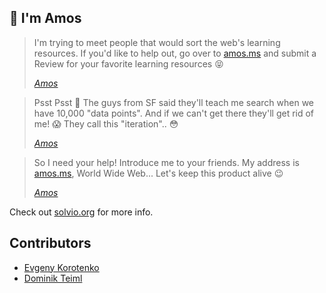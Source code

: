 ## 👋 I'm Amos

> I'm trying to meet people that would sort the web's learning resources. If you'd like to help out, go over to [amos.ms](https://amos.ms) and submit a Review for your favorite learning resources 😝
> 
> <cite>[Amos](https://www.wikiwand.com/en/John_Amos_Comenius)</cite>

> Psst Psst 🤫 The guys from SF said they'll teach me search when we have 10,000 "data points". And if we can't get there they'll get rid of me! 😱 They call this "iteration".. 😳
> 
> <cite>[Amos](https://www.wikiwand.com/en/John_Amos_Comenius)</cite>

> So I need your help! Introduce me to your friends. My address is [amos.ms](https://amos.ms), World Wide Web... Let's keep this product alive 😉
> 
> <cite>[Amos](https://www.wikiwand.com/en/John_Amos_Comenius)</cite>

Check out [solvio.org](http://solvio.org) for more info.

## Contributors

- [Evgeny Korotenko](https://github.com/BotaniQue)
- [Dominik Teiml](https://github.com/dteiml)